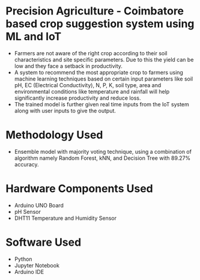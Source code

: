 # Precision Agriculture - Coimbatore based crop suggestion system using ML and IoT

- Farmers are not aware of the right crop according to their soil characteristics and site specific parameters. Due to this the yield can be low and they face a setback in productivity.
- A system to recommend the most appropriate crop to farmers using machine learning techniques based on certain input parameters like soil pH, EC (Electrical Conductivity), N, P, K, soil type, area and environmental conditions like temperature and rainfall will help significantly increase productivity and reduce loss.
- The trained model is further given real time inputs from the IoT system along with user inputs to give the output.

# Methodology Used

- Ensemble model with majority voting technique, using a combination of algorithm namely Random Forest, kNN, and Decision Tree with 89.27% accuracy.

# Hardware Components Used

- Arduino UNO Board
- pH Sensor
- DHT11 Temperature and Humidity Sensor

# Software Used

- Python
- Jupyter Notebook
- Arduino IDE
